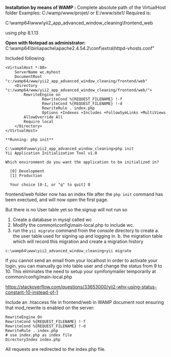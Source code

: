 **Installation by means of WAMP :**
Complete absolute path of the VirtualHost folder Examples: C:/wamp/www/projet/ or E:/www/site1/ Required is:

C:\wamp64\www\yii2_app_advanced_window_cleaning\frontend_web

using php 8.1.13

**Open with Notepad as administrator:** 
C:\wamp64\bin\apache\apache2.4.54.2\conf\extra\httpd-vhosts.conf"

Included following: 
````
<VirtualHost *:80>
	ServerName wc.myhost
	DocumentRoot "c:/wamp64/www/yii2_app_advanced_window_cleaning/frontend/web"
	<Directory  "c:/wamp64/www/yii2_app_advanced_window_cleaning/frontend/web/">
		RewriteEngine on
                RewriteCond %{REQUEST_FILENAME} !-f
       	        RewriteCond %{REQUEST_FILENAME} !-d
                RewriteRule . index.php
                Options +Indexes +Includes +FollowSymLinks +MultiViews
		AllowOverride All
		Require local
	</Directory>
</VirtualHost>

**Running: php init**

C:\wamp64\www\yii2_app_advanced_window_cleaning>php init
Yii Application Initialization Tool v1.0

Which environment do you want the application to be initialized in?

  [0] Development
  [1] Production

  Your choice [0-1, or "q" to quit] 0
````

frontend/web folder now has an index file after the ````php init```` command has been exectued,  and  will now open the first page.

But there is no User table yet so the signup will not run so

1. Create a database in mysql called wc
2. Modify the common\config\main-local.php to include wc.
3. run the ````yii migrate```` command from the console directory to create
a. the user table used for signing up and logging in.
b. the migration table which will record this migration and create a migration history

````
c:\wamp64\www\yii2_advanced_window_cleaning>yii migrate 
````

If you cannot send an email from your localhost in order to activate your login, you can manually go into table user and change the status from 9 to 10.
This eliminates the need to setup your symfonymailer temporarily at common/config/main-local.php

https://stackoverflow.com/questions/33653000/yii2-why-using-status-constant-10-instead-of-1

Include an .htaccess file in frontend/web in WAMP document root ensuring that mod_rewrite is enabled on the server: 

````
RewriteEngine On
RewriteCond %{REQUEST_FILENAME} !-f
RewriteCond %{REQUEST_FILENAME} !-d
RewriteRule . index.php
# use index.php as index file
DirectoryIndex index.php
````

All requests are redirected to the index.php file.


